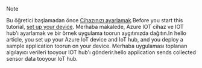 > [!NOTE]
> <span data-ttu-id="1e9a0-101">Bu öğretici başlamadan önce [Cihazınızı ayarlamak](../articles/iot-hub/iot-hub-raspberry-pi-kit-node-get-started.md).</span><span class="sxs-lookup"><span data-stu-id="1e9a0-101">Before you start this tutorial, [set up your device](../articles/iot-hub/iot-hub-raspberry-pi-kit-node-get-started.md).</span></span> <span data-ttu-id="1e9a0-102">Merhaba makalede, Azure IOT cihaz ve IOT hub'ı ayarlamak ve bir örnek uygulama toorun aygıtınızda dağıtın.</span><span class="sxs-lookup"><span data-stu-id="1e9a0-102">In hello article, you set up your Azure IoT device and IoT hub, and you deploy a sample application toorun on your device.</span></span> <span data-ttu-id="1e9a0-103">Merhaba uygulaması toplanan algılayıcı verileri tooyour IOT hub'ı gönderir.</span><span class="sxs-lookup"><span data-stu-id="1e9a0-103">hello application sends collected sensor data tooyour IoT hub.</span></span>
